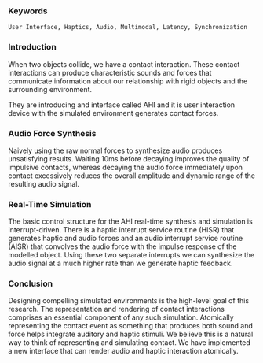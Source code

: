 ### Keywords
	User Interface, Haptics, Audio, Multimodal, Latency, Synchronization
### Introduction
When two objects collide, we have a contact interaction. These contact interactions can produce characteristic sounds and forces that communicate information about our relationship with rigid objects and the surrounding environment.

They are introducing and interface called AHI and it is user interaction device with the simulated environment generates contact forces. 
### Audio Force Synthesis
Naively using the raw normal forces to synthesize audio produces unsatisfying results.
Waiting 10ms before decaying improves the quality of impulsive contacts, whereas decaying the audio force immediately upon contact excessively reduces the overall amplitude and dynamic range of the resulting audio signal.
### Real-Time Simulation
The basic control structure for the AHI real-time synthesis and simulation is interrupt-driven. There is a haptic interrupt service routine (HISR) that generates haptic and audio forces and an audio interrupt service routine (AISR) that convolves the audio force with the impulse response of the modelled object. Using these two separate interrupts we can synthesize the audio signal at a much higher rate than we generate haptic feedback.
### Conclusion
Designing compelling simulated environments is the high-level goal of this research. The representation and rendering of contact interactions comprises an essential component of any such simulation. Atomically representing the contact event as something that produces both sound and force helps integrate auditory and haptic stimuli. We believe this is a natural way to think of representing and simulating contact. We have implemented a new interface that can render audio and haptic interaction atomically.